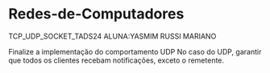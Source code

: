 # Redes-de-Computadores
TCP_UDP_SOCKET_TADS24
ALUNA:YASMIM RUSSI MARIANO

Finalize a implementação do comportamento UDP
No caso do UDP, garantir que todos os clientes recebam notificações, exceto o remetente.